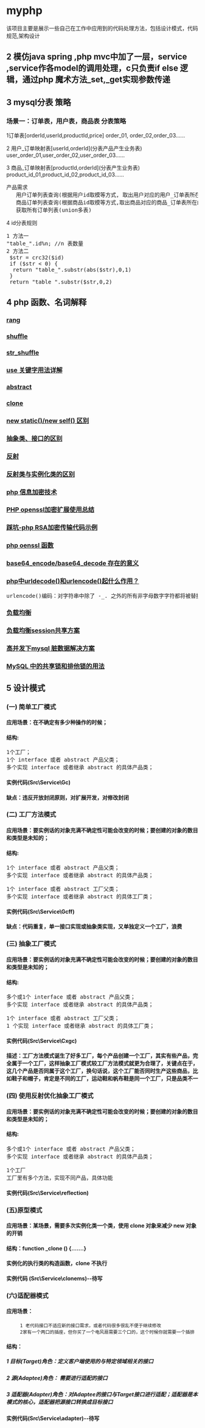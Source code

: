 # myphp
该项目主要是展示一些自己在工作中应用到的代码处理方法，包括设计模式，代码规范,架构设计


## 2 模仿java spring ,php mvc中加了一层，service ,service作各model的调用处理，c只负责if else 逻辑，通过php 魔术方法_set,_get实现参数传递
## 3 mysql分表 策略
### 场景一：订单表，用户表，商品表 分表策略
  <p> 1订单表[orderId,userId,productId,price] order_01, order_02,order_03......</p>
  <p> 2 用户_订单映射表[userId,orderId](分表产品产生业务表) user_order_01,user_order_02,user_order_03...... </p>
  <p> 3 商品_订单映射表[productId,orderId](分表产生业务表) product_id_01,product_id_02,product_id_03......</p>
<pre>产品需求
   用户订单列表查询(根据用户id取模等方式, 取出用户对应的用户_订单表所在的表)
   商品订单列表查询(根据商品id取模等方式,取出商品对应的商品_订单表所在的表)
   获取所有订单列表(union多表)  
</pre>
<p>4 id分表规则</p>
<pre>
1 方法一
"table_".id%n; //n 表数量
2 方法二
 $str = crc32($id)
 if ($str < 0) {
  return "table_".substr(abs($str),0,1)
 }
 return "table_".substr($str,0,2) 
</pre>

## 4 php 函数、名词解释
### [rang](http://www.w3school.com.cn/php/func_array_range.asp) 
### [shuffle](http://www.w3school.com.cn/php/func_array_shuffle.asp)
### [str_shuffle](http://www.w3school.com.cn/php/func_string_str_shuffle.asp)
### [use 关键字用法详解](https://blog.csdn.net/wang740209668/article/details/52118289)
### [abstract](https://www.cnblogs.com/timelesszhuang/p/4720241.html)
### [clone]()
### [new static()/new self() 区别](https://www.cnblogs.com/shizqiang/p/6277091.html)
### [抽象类、接口的区别](https://blog.csdn.net/fanteathy/article/details/7309966)
### [反射](http://php.net/manual/zh/book.reflection.php)
### [反射类与实例化类的区别](https://segmentfault.com/q/1010000010809844?sort=created)
### [php 信息加密技术](https://www.cnblogs.com/nixi8/p/4926689.html) 
### [PHP openssl加密扩展使用总结](https://www.cnblogs.com/huyihao/p/6082765.html)
### [踩坑-php RSA加密传输代码示例](https://www.cnblogs.com/firstForEver/p/5803940.html)
### [php oenssl 函数](http://www.php.net/manual/zh/ref.openssl.php)
### [base64_encode/base64_decode 存在的意义](https://www.cnblogs.com/kenshinobiy/p/4421842.html)
### [php中urldecode()和urlencode()起什么作用？](https://blog.csdn.net/Aaroun/article/details/80859247)
<pre>
urlencode()编码：对字符串中除了 -_. 之外的所有非字母数字字符都将被替换成百分号（%）后跟两位十六进制数，空格则编码为加号（+）。
</pre>
### [负载均衡](https://blog.csdn.net/github_37515779/article/details/79953788)
### [负载均衡session共享方案](https://www.cnblogs.com/yangliheng/p/5852494.html)
### [高并发下mysql 脏数据解决方案](http://www.php.cn/mysql-tutorials-369221.html)
### [MySQL 中的共享锁和排他锁的用法](http://www.php.cn/mysql-tutorials-360687.html)
## 5 设计模式
### (一) 简单工厂模式 
#### 应用场景：在不确定有多少种操作的时候；
#### 结构: 
<pre>1个工厂；
1个 interface 或者 abstract 产品父类；
多个实现 interface 或者继承 abstract 的具体产品类；
</pre>
#### 实例代码(Src\Service\Gc)
#### 缺点：违反开放封闭原则，对扩展开发，对修改封闭

### (二) 工厂方法模式 
#### 应用场景：要实例话的对象充满不确定性可能会改变的时候；要创建的对象的数目和类型是未知的；
#### 结构: 
<pre>
1个 interface 或者 abstract 产品父类；
多个实现 interface 或者继承 abstract 的具体产品类；

1个 interface 或者 abstract 工厂父类；
多个实现 interface 或者继承 abstract 的具体工厂类；
</pre>
#### 实例代码(Src\Service\Gcff)
#### 缺点：代码重复，单一接口实现或抽象类实现，又单独定义一个工厂，浪费


### (三) 抽象工厂模式 
#### 应用场景：要实例话的对象充满不确定性可能会改变的时候；要创建的对象的数目和类型是未知的；
#### 结构: 
<pre>
多个或1个 interface 或者 abstract 产品父类；
多个实现 interface 或者继承 abstract 的具体产品类；

1个 interface 或者 abstract 工厂父类；
1 个实现 interface 或者继承 abstract 的具体工厂类；
</pre>
#### 实例代码(Src\Service\Cxgc)
#### 描述：工厂方法模式诞生了好多工厂，每个产品创建一个工厂，其实有些产品，完全属于一个工厂，这样抽象工厂模式较工厂方法模式就更为合理了，关键点在于，这几个产品是否同属于这个工厂，换句话说，这个工厂能否同时生产这些商品，比如鞋子和帽子，肯定是不同的工厂，运动鞋和帆布鞋是同一个工厂，只是品类不一


### (四) 使用反射优化抽象工厂模式 
#### 应用场景：要实例话的对象充满不确定性可能会改变的时候；要创建的对象的数目和类型是未知的；
#### 结构: 
<pre>
多个或1个 interface 或者 abstract 产品父类；
多个实现 interface 或者继承 abstract 的具体产品类；

1个工厂
工厂里有多个方法，实现不同产品，具体功能
</pre>
#### 实例代码(Src\Service\reflection)
####

### (五)原型模式
#### 应用场景：某场景，需要多次实例化类一个类，使用 clone 对象来减少 new 对象的开销
#### 结构：function _clone () {.......}
#### 实例化的执行类的构造函数，clone 不执行
#### 实例代码 (Src\Service\clonems)--待写


### (六)适配器模式
#### 应用场景：
         1 老代码接口不适应新的接口需求，或者代码很多很乱不便于继续修改
         2家有一个两口的插座，但你买了一个电风扇需要三个口的，这个时候你就需要一个插排
#### 结构：
#####      1 目标(Target)角色：定义客户端使用的与特定领域相关的接口
#####      2 源(Adaptee)角色： 需要进行适配的接口
#####      3 适配器(Adapter)角色：对Adaptee的接口与Target接口进行适配；适配器是本模式的核心，适配器把源接口转换成目标接口
#### 实例代码(Src\Service\adapter)--待写








